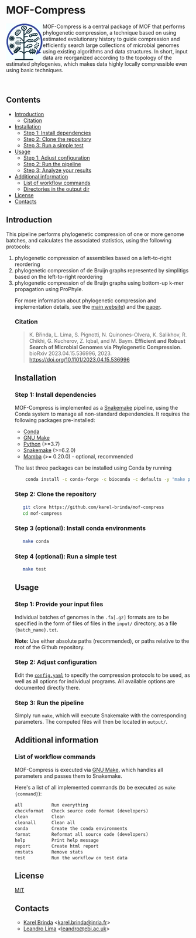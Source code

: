 # MOF-Compress


<p>
<img src="docs/logo.png" align="left" style="width:100px;" />
MOF-Compress is a central package of MOF that performs phylogenetic compression, a technique based
on using estimated evolutionary history to guide compression and efficiently
search large collections of microbial genomes using existing algorithms and
data structures. In short, input data are reorganized according to the topology
of the estimated phylogenies, which makes data highly locally compressible even
using basic techniques.
</p>

<br />

<h2>Contents</h2>

<!-- vim-markdown-toc GFM -->

* [Introduction](#introduction)
  * [Citation](#citation)
* [Installation](#installation)
  * [Step 1: Install dependencies](#step-1-install-dependencies)
  * [Step 2: Clone the repository](#step-2-clone-the-repository)
  * [Step 3: Run a simple test](#step-3-run-a-simple-test)
* [Usage](#usage)
  * [Step 1: Adjust configuration](#step-1-adjust-configuration)
  * [Step 2: Run the pipeline](#step-2-run-the-pipeline)
  * [Step 3: Analyze your results](#step-3-analyze-your-results)
* [Additional information](#additional-information)
  * [List of workflow commands](#list-of-workflow-commands)
  * [Directories in the output dir](#directories-in-the-output-dir)
* [License](#license)
* [Contacts](#contacts)

<!-- vim-markdown-toc -->


## Introduction

This pipeline performs phylogenetic compression of one or more
genome batches,
and calculates the associated statistics, using the
following protocols:
<ol>
<li> phylogenetic compression of assemblies based on a left-to-right reordering
<li> phylogenetic compression of de Bruijn graphs represented by simplitigs based on the left-to-right reordering
<li> phylogenetic compression of de Bruijn graphs using bottom-up k-mer propagation using ProPhyle.

For more information about phylogenetic compression and implementation details, see
the [main website](http://karel-brinda.github.io/mof)) and
the [paper](https://www.biorxiv.org/content/10.1101/2023.04.15.536996v2).


### Citation

> K. Břinda, L. Lima, S. Pignotti, N. Quinones-Olvera, K. Salikhov, R. Chikhi, G. Kucherov, Z. Iqbal, and M. Baym. **Efficient and Robust Search of Microbial Genomes via Phylogenetic Compression.** bioRxiv 2023.04.15.536996, 2023. https://doi.org/10.1101/2023.04.15.536996


## Installation

### Step 1: Install dependencies

MOF-Compress is implemented as a [Snakemake](https://snakemake.github.io)
pipeline, using the Conda system to manage all non-standard dependencies. It requires the following packages pre-installed:

* [Conda](https://docs.conda.io/en/latest/miniconda.html)
* [GNU Make](https://www.gnu.org/software/make/)
* [Python](https://www.python.org/) (>=3.7)
* [Snakemake](https://snakemake.github.io) (>=6.2.0)
* [Mamba](https://mamba.readthedocs.io/) (>= 0.20.0) - optional, recommended

The last three packages can be installed using Conda by running
```bash
    conda install -c conda-forge -c bioconda -c defaults -y "make python>=3.7" "snakemake>=6.2.0" "mamba>=0.20.0"
```

### Step 2: Clone the repository

```bash
   git clone https://github.com/karel-brinda/mof-compress
   cd mof-compress
```

### Step 3 (optional): Install conda environments

```bash
   make conda
```

### Step 4 (optional): Run a simple test

```bash
   make test
```


## Usage

### Step 1: Provide your input files

Individual batches of genomes in the `.fa[.gz]` formats are to be specified
in the form of files of files in the `input/` directory,
as a file `{batch_name}.txt`.

**Note:** Use either absolute paths (recommended), or paths relative to the root of the Github repository.


### Step 2: Adjust configuration

Edit the [`config.yaml`](config.yaml) to specify the compression protocols to be used, as well as all options for individual programs.
All available options are documented directly there.

### Step 3: Run the pipeline

Simply run `make`, which will execute Snakemake with the corresponding parameters. The computed files will then be located in `output/`.

## Additional information

### List of workflow commands

MOF-Compress is executed via [GNU Make](https://www.gnu.org/software/make/), which handles all parameters and passes them to Snakemake.

Here's a list of all implemented commands (to be executed as `make {command}`):


```
all           Run everything
checkformat   Check source code format (developers)
clean         Clean
cleanall      Clean all
conda         Create the conda environments
format        Reformat all source code (developers)
help          Print help message
report        Create html report
rmstats       Remove stats
test          Run the workflow on test data
```


## License

[MIT](https://github.com/karel-brinda/mof-search/blob/master/LICENSE)

## Contacts

* [Karel Brinda](http://karel-brinda.github.io) \<karel.brinda@inria.fr\>
* [Leandro Lima](https://github.com/leoisl) \<leandro@ebi.ac.uk\>

